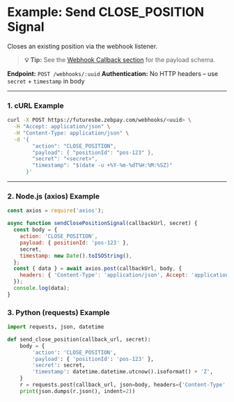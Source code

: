 # Example: Send CLOSE_POSITION Signal

Closes an existing position via the webhook listener.

> **💡 Tip:** See the [Webhook Callback section](../../reference-docs/event-listener.md#close-position) for the payload schema.

**Endpoint:** `POST /webhooks/:uuid`
**Authentication:** No HTTP headers – use `secret` + `timestamp` in body

-----

### 1. cURL Example

```bash
curl -X POST https://futuresbe.zebpay.com/webhooks/<uuid> \
  -H "Accept: application/json" \
  -H "Content-Type: application/json" \
  -d '{
        "action": "CLOSE_POSITION",
        "payload": { "positionId": "pos-123" },
        "secret": "<secret>",
        "timestamp": "$(date -u +%Y-%m-%dT%H:%M:%SZ)"
      }'
```

-----

### 2. Node.js (axios) Example

```javascript
const axios = require('axios');

async function sendClosePositionSignal(callbackUrl, secret) {
  const body = {
    action: 'CLOSE_POSITION',
    payload: { positionId: 'pos-123' },
    secret,
    timestamp: new Date().toISOString(),
  };
  const { data } = await axios.post(callbackUrl, body, {
    headers: { 'Content-Type': 'application/json', Accept: 'application/json' },
  });
  console.log(data);
}
```

### 3. Python (requests) Example

```python
import requests, json, datetime

def send_close_position(callback_url, secret):
    body = {
        'action': 'CLOSE_POSITION',
        'payload': { 'positionId': 'pos-123' },
        'secret': secret,
        'timestamp': datetime.datetime.utcnow().isoformat() + 'Z',
    }
    r = requests.post(callback_url, json=body, headers={'Content-Type': 'application/json', 'Accept': 'application/json'}, timeout=10)
    print(json.dumps(r.json(), indent=2))
```
